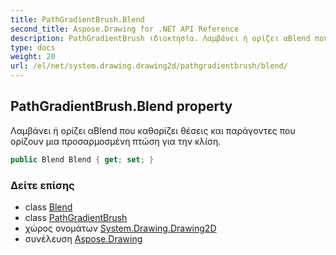 ```yaml
---
title: PathGradientBrush.Blend
second_title: Aspose.Drawing for .NET API Reference
description: PathGradientBrush ιδιοκτησία. Λαμβάνει ή ορίζει αBlend που καθορίζει θέσεις και παράγοντες που ορίζουν μια προσαρμοσμένη πτώση για την κλίση.
type: docs
weight: 20
url: /el/net/system.drawing.drawing2d/pathgradientbrush/blend/
---
```

## PathGradientBrush.Blend property

Λαμβάνει ή ορίζει αBlend που καθορίζει θέσεις και παράγοντες που ορίζουν μια προσαρμοσμένη πτώση για την κλίση.

```csharp
public Blend Blend { get; set; }
```

### Δείτε επίσης

* class [Blend](../../blend/)
* class [PathGradientBrush](../)
* χώρος ονομάτων [System.Drawing.Drawing2D](../../pathgradientbrush/)
* συνέλευση [Aspose.Drawing](../../../)


